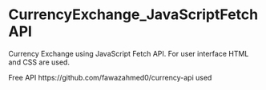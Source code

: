 # CurrencyExchange_JavaScriptFetchAPI
Currency Exchange using JavaScript Fetch API. For user interface HTML and CSS are used.
<p>Free API https://github.com/fawazahmed0/currency-api used</p>
